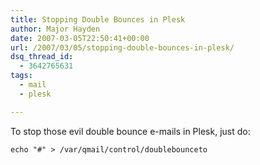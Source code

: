 ```yaml
---
title: Stopping Double Bounces in Plesk
author: Major Hayden
date: 2007-03-05T22:50:41+00:00
url: /2007/03/05/stopping-double-bounces-in-plesk/
dsq_thread_id:
  - 3642765631
tags:
  - mail
  - plesk

---
```

To stop those evil double bounce e-mails in Plesk, just do:

`echo "#" > /var/qmail/control/doublebounceto`
